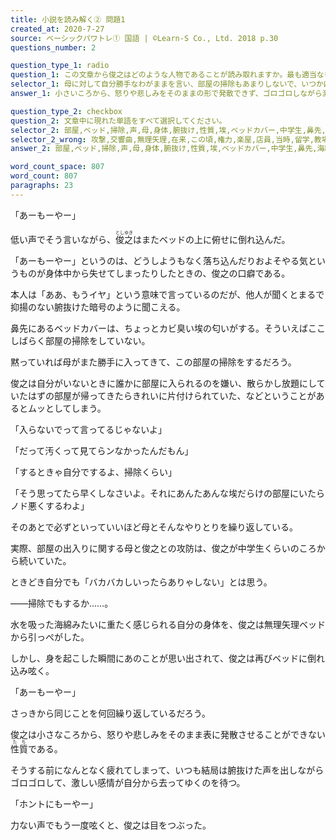 ```yaml
---
title: 小説を読み解く② 問題1
created_at: 2020-7-27
source: ベーシックパワトレ① 国語 | ©Learn-S Co., Ltd. 2018 p.30
questions_number: 2

question_type_1: radio
question_1: この文章から俊之はどのような人物であることが読み取れますか。最も適当なものを以下から一つ選んでください。
selector_1: 母に対して自分勝手なわがままを言い、部屋の掃除もあまりしないで、いつかはしようとだらだらしている、だらしない人物。,同じことを何回繰り返しても平気で、ときどき自分でも嫌になってしまうが、それでも張り切ろうとする、気持ちが前向きな人物。,落ち込んだり、やる気が失せたりするときに、「あーもーやー」と言うことで、元気を取り戻そうとしている気弱な人物。,小さいころから、怒りや悲しみをそのままの形で発散できず、ゴロゴロしながら激しい感情が去るのを待つ、受け身的な人物。
answer_1: 小さいころから、怒りや悲しみをそのままの形で発散できず、ゴロゴロしながら激しい感情が去るのを待つ、受け身的な人物。

question_type_2: checkbox
question_2: 文章中に現れた単語をすべて選択してください。
selector_2: 部屋,ベッド,掃除,声,母,身体,腑抜け,性質,埃,ベッドカバー,中学生,鼻先,海綿,感情,本人,目,やる気,身,ノド,誰か,他人,攻防,水,力,表,匂い,意味,悲しみ,怒り,カビ,出入り,やりとり,口癖,抑揚,暗号
selector_2_wrong: 攻撃,交響曲,無理矢理,在来,この頃,権力,楽屋,店員,当時,留学,教場,菓子,想像,推察,経験,圏外,短歌,担任,著作物,西洋,ネット,虫,大森,幾たび,約束,頭,人格,感じ,山坂,眼鏡,近頃,慣行,地位,諸君,外国,失礼,長靴,掌,兵隊,周囲,作物,氾濫,肩,中腰,料理,腹の中,最初,宿場
answer_2: 部屋,ベッド,掃除,声,母,身体,腑抜け,性質,埃,ベッドカバー,中学生,鼻先,海綿,感情,本人,目,やる気,身,ノド,誰か,他人,攻防,水,力,表,匂い,意味,悲しみ,怒り,カビ,出入り,やりとり,口癖,抑揚,暗号

word_count_space: 807
word_count: 807
paragraphs: 23
---
```


「あーもーやー」

低い声でそう言いながら、<ruby>俊之<rt>としゆき</rt></ruby>はまたベッドの上に俯せに倒れ込んだ。

「あーもーやー」というのは、どうしようもなく落ち込んだりおよそやる気というものが身体中から失せてしまったりしたときの、俊之の口癖である。

本人は「ああ、もうイヤ」という意味で言っているのだが、他人が聞くとまるで抑揚のない腑抜けた暗号のように聞こえる。

鼻先にあるベッドカバーは、ちょっとカビ臭い埃の匂いがする。そういえばここしばらく部屋の掃除をしていない。

黙っていれば母がまた勝手に入ってきて、この部屋の掃除をするだろう。

俊之は自分がいないときに誰かに部屋に入られるのを嫌い、散らかし放題にしていたはずの部屋が帰ってきたらきれいに片付けられていた、などということがあるとムッとしてしまう。

「入らないでって言ってるじゃないよ」

「だって汚くって見てらンなかったんだもん」

「するときゃ自分でするよ、掃除くらい」

「そう思ってたら早くしなさいよ。それにあんたあんな埃だらけの部屋にいたらノド悪くするわよ」

そのあとで必ずといっていいほど母とそんなやりとりを繰り返している。

実際、部屋の出入りに関する母と俊之との攻防は、俊之が中学生くらいのころから続いていた。

ときどき自分でも「バカバカしいったらありゃしない」とは思う。

――掃除でもするか……。

水を吸った海綿みたいに重たく感じられる自分の身体を、俊之は無理矢理ベッドから引っぺがした。

しかし、身を起こした瞬間にあのことが思い出されて、俊之は再びベッドに倒れ込み呟く。

「あーもーやー」

さっきから同じことを何回繰り返しているだろう。

俊之は小さなころから、怒りや悲しみをそのまま表に発散させることができない<ruby>性質<rt>たち</rt></ruby>である。

そうする前になんとなく疲れてしまって、いつも結局は腑抜けた声を出しながらゴロゴロして、激しい感情が自分から去ってゆくのを待つ。

「ホントにもーやー」

力ない声でもう一度呟くと、俊之は目をつぶった。